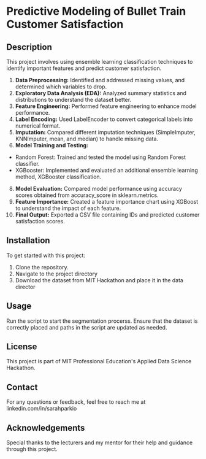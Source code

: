 # Predictive Modeling of Bullet Train Customer Satisfaction

## Description

This project involves using ensemble learning classification techniques to identify important features and predict customer satisfaction.

1. **Data Preprocessing:** Identified and addressed missing values, and determined which variables to drop.
2. **Exploratory Data Analysis (EDA):** Analyzed summary statistics and distributions to understand the dataset better.
3. **Feature Engineering:** Performed feature engineering to enhance model performance.
4. **Label Encoding:** Used LabelEncoder to convert categorical labels into numerical format.
5. **Imputation:** Compared different imputation techniques (SimpleImputer, KNNImputer, mean, and median) to handle missing data.
6. **Model Training and Testing:**
- Random Forest: Trained and tested the model using Random Forest classifier.
- XGBooster: Implemented and evaluated an additional ensemble learning method, XGBooster classification.
8. **Model Evaluation:** Compared model performance using accuracy scores obtained from accuracy_score in sklearn.metrics.
9. **Feature Importance:** Created a feature importance chart using XGBoost to understand the impact of each feature.
10. **Final Output:** Exported a CSV file containing IDs and predicted customer satisfaction scores.

## Installation

To get started with this project:

1. Clone the repository.
2. Navigate to the project directory
3. Download the dataset from MIT Hackathon and place it in the data director

## Usage

Run the script to start the segmentation procerss.  Ensure that the dataset is correctly placed and paths in the script are updated as needed.

## License

This project is part of MIT Professional Education's Applied Data Science Hackathon.

## Contact
For any questions or feedback, feel free to reach me at linkedin.com/in/sarahparkio

## Acknowledgements

Special thanks to the lecturers and my mentor for their help and guidance through this project.

